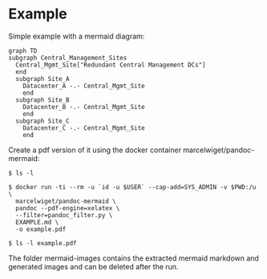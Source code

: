 # Example

Simple example with a mermaid diagram:

```mermaid
graph TD
subgraph Central_Management_Sites
  Central_Mgmt_Site["Redundant Central Management DCs"]
  end
  subgraph Site_A
    Datacenter_A -.- Central_Mgmt_Site
    end
  subgraph Site_B
    Datacenter_B -.- Central_Mgmt_Site
    end
  subgraph Site_C
    Datacenter_C -.- Central_Mgmt_Site
    end
```

Create a pdf version of it using the docker container marcelwiget/pandoc-mermaid:

```
$ ls -l

$ docker run -ti --rm -u `id -u $USER` --cap-add=SYS_ADMIN -v $PWD:/u \
  marcelwiget/pandoc-mermaid \
  pandoc --pdf-engine=xelatex \
  --filter=pandoc_filter.py \
  EXAMPLE.md \
  -o example.pdf

$ ls -l example.pdf
```

The folder mermaid-images contains the extracted mermaid markdown and generated images and can be deleted after the run.

